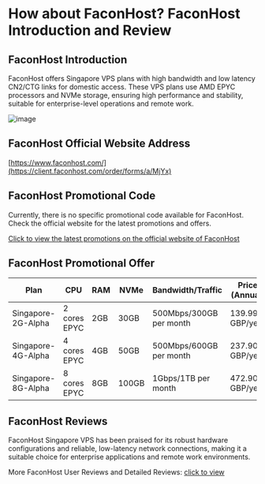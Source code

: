 # How about FaconHost? FaconHost Introduction and Review

## FaconHost Introduction
FaconHost offers Singapore VPS plans with high bandwidth and low latency CN2/CTG links for domestic access. These VPS plans use AMD EPYC processors and NVMe storage, ensuring high performance and stability, suitable for enterprise-level operations and remote work.

![image](https://github.com/ujapgm492/FaconHost/assets/169758514/8590b81e-f236-4652-97d8-7c5f0c71eda7)

## FaconHost Official Website Address
[https://www.faconhost.com/](https://client.faconhost.com/order/forms/a/MjYx)

## FaconHost Promotional Code
Currently, there is no specific promotional code available for FaconHost. Check the official website for the latest promotions and offers.

[Click to view the latest promotions on the official website of FaconHost](https://client.faconhost.com/order/forms/a/MjYx)

## FaconHost Promotional Offer

| Plan                | CPU          | RAM  | NVMe  | Bandwidth/Traffic     | Price (Annual)    | Purchase Link                                                                                 |
|---------------------|--------------|------|-------|-----------------------|-------------------|------------------------------------------------------------------------------------------------|
| Singapore-2G-Alpha  | 2 cores EPYC | 2GB  | 30GB  | 500Mbps/300GB per month | 139.99 GBP/year   | [Purchase Link](https://client.faconhost.com/order/forms/a/MjYx)                                               |
| Singapore-4G-Alpha  | 4 cores EPYC | 4GB  | 50GB  | 500Mbps/600GB per month | 237.90 GBP/year   | [Purchase Link](https://client.faconhost.com/order/forms/a/MjYx)                                               |
| Singapore-8G-Alpha  | 8 cores EPYC | 8GB  | 100GB | 1Gbps/1TB per month    | 472.90 GBP/year   | [Purchase Link](https://client.faconhost.com/order/forms/a/MjYx)                                               |

## FaconHost Reviews
FaconHost Singapore VPS has been praised for its robust hardware configurations and reliable, low-latency network connections, making it a suitable choice for enterprise applications and remote work environments.

More FaconHost User Reviews and Detailed Reviews: [click to view](https://client.faconhost.com/order/forms/a/MjYx)
